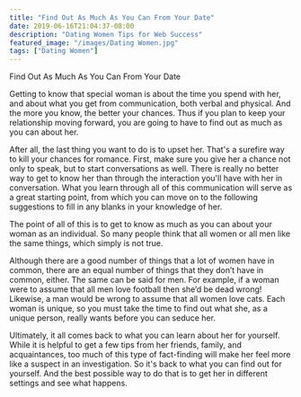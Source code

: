 ```yaml
---
title: "Find Out As Much As You Can From Your Date"
date: 2019-06-16T21:04:37-08:00
description: "Dating Women Tips for Web Success"
featured_image: "/images/Dating Women.jpg"
tags: ["Dating Women"]
---
```


Find Out As Much As You Can From Your Date


Getting to know that special woman is about the time you spend with her, and about what you get from communication, both verbal and physical. And the more you know, the better your chances. Thus if you plan to keep your relationship moving forward, you are going to have to find out as much as you can about her.

After all, the last thing you want to do is to upset her. That's a surefire way to kill your chances for romance. First, make sure you give her a chance not only to speak, but to start conversations as well. There is really no better way to get to know her than through the interaction you'll have with her in conversation. What you learn through all of this communication will serve as a great starting point, from which you can move on to the following suggestions to fill in any blanks in your knowledge of her.

The point of all of this is to get to know as much as you can about your woman as an individual. So many people think that all women or all men like the same things, which simply is not true.

Although there are a good number of things that a lot of women have in common, there are an equal number of things that they don’t have in common, either. The same can be said for men. For example, if a woman were to assume that all men love football then she’d be dead wrong! Likewise, a man would be wrong to assume that all women love cats. Each woman is unique, so you must take the time to find out what she, as a unique person, really wants before you can seduce her. 

Ultimately, it all comes back to what you can learn about her for yourself. While it is helpful to get a few tips from her friends, family, and acquaintances, too much of this type of fact-finding will make her feel more like a suspect in an investigation. So it's back to what you can find out for yourself. And the best possible way to do that is to get her in different settings and see what happens.


